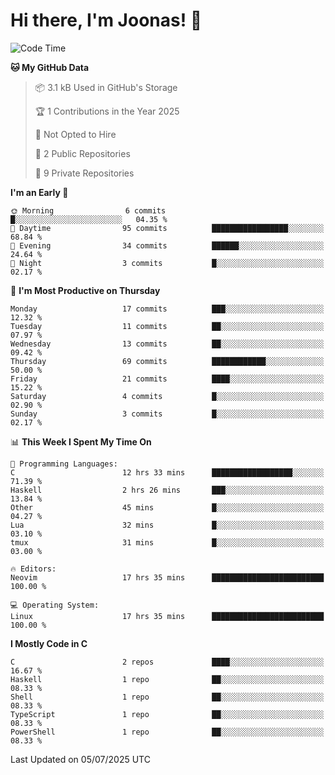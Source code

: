 <!--<a href="https://github.com/anuraghazra/github-readme-stats">
  <img align="center" height=200 src="https://readme-stats-git-main-joonas45s-projects.vercel.app/api?username=Joonas45&hide=stars&show_icons=true&theme=monokai" />
</a>
<a href="">
  <img align="center" width=300 src="https://readme-stats-git-main-joonas45s-projects.vercel.app/api/top-langs?username=Joonas45&theme=monokai&layout=compact" />
</a>-->
<!--
<a href="">
  <img align="center" height=125 width=600 src="https://readme-stats-git-main-joonas45s-projects.vercel.app/api/wakatime?username=Joonas45&theme=monokai&layout=compact" />
</a>
-->

# Hi there, I'm Joonas! :wave:


<!--START_SECTION:waka-->
![Code Time](http://img.shields.io/badge/Code%20Time-319%20hrs%2059%20mins-blue)

**🐱 My GitHub Data** 

> 📦 3.1 kB Used in GitHub's Storage 
 > 
> 🏆 1 Contributions in the Year 2025
 > 
> 🚫 Not Opted to Hire
 > 
> 📜 2 Public Repositories 
 > 
> 🔑 9 Private Repositories 
 > 
**I'm an Early 🐤** 

```text
🌞 Morning                6 commits           █░░░░░░░░░░░░░░░░░░░░░░░░   04.35 % 
🌆 Daytime                95 commits          █████████████████░░░░░░░░   68.84 % 
🌃 Evening                34 commits          ██████░░░░░░░░░░░░░░░░░░░   24.64 % 
🌙 Night                  3 commits           █░░░░░░░░░░░░░░░░░░░░░░░░   02.17 % 
```
📅 **I'm Most Productive on Thursday** 

```text
Monday                   17 commits          ███░░░░░░░░░░░░░░░░░░░░░░   12.32 % 
Tuesday                  11 commits          ██░░░░░░░░░░░░░░░░░░░░░░░   07.97 % 
Wednesday                13 commits          ██░░░░░░░░░░░░░░░░░░░░░░░   09.42 % 
Thursday                 69 commits          ████████████░░░░░░░░░░░░░   50.00 % 
Friday                   21 commits          ████░░░░░░░░░░░░░░░░░░░░░   15.22 % 
Saturday                 4 commits           █░░░░░░░░░░░░░░░░░░░░░░░░   02.90 % 
Sunday                   3 commits           █░░░░░░░░░░░░░░░░░░░░░░░░   02.17 % 
```


📊 **This Week I Spent My Time On** 

```text
💬 Programming Languages: 
C                        12 hrs 33 mins      ██████████████████░░░░░░░   71.39 % 
Haskell                  2 hrs 26 mins       ███░░░░░░░░░░░░░░░░░░░░░░   13.84 % 
Other                    45 mins             █░░░░░░░░░░░░░░░░░░░░░░░░   04.27 % 
Lua                      32 mins             █░░░░░░░░░░░░░░░░░░░░░░░░   03.10 % 
tmux                     31 mins             █░░░░░░░░░░░░░░░░░░░░░░░░   03.00 % 

🔥 Editors: 
Neovim                   17 hrs 35 mins      █████████████████████████   100.00 % 

💻 Operating System: 
Linux                    17 hrs 35 mins      █████████████████████████   100.00 % 
```

**I Mostly Code in C** 

```text
C                        2 repos             ████░░░░░░░░░░░░░░░░░░░░░   16.67 % 
Haskell                  1 repo              ██░░░░░░░░░░░░░░░░░░░░░░░   08.33 % 
Shell                    1 repo              ██░░░░░░░░░░░░░░░░░░░░░░░   08.33 % 
TypeScript               1 repo              ██░░░░░░░░░░░░░░░░░░░░░░░   08.33 % 
PowerShell               1 repo              ██░░░░░░░░░░░░░░░░░░░░░░░   08.33 % 
```




 Last Updated on 05/07/2025 UTC
<!--END_SECTION:waka-->

